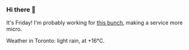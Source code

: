 ### Hi there :wave:

It's Friday! I'm probably working for [this bunch](https://github.com/kohofinancial), making a service more micro.

Weather in Toronto: light rain, at +16°C.
